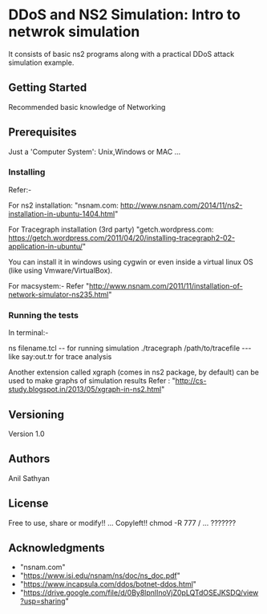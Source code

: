 # DDoS and NS2 Simulation: Intro to netwrok simulation

It consists of basic ns2 programs along with a practical DDoS attack simulation example.

## Getting Started

Recommended basic knowledge of Networking

## Prerequisites

Just a 'Computer System': Unix,Windows or MAC ...

### Installing

Refer:-

For ns2 installation:
"nsnam.com: http://www.nsnam.com/2014/11/ns2-installation-in-ubuntu-1404.html"

For Tracegraph installation (3rd party)
"getch.wordpress.com: https://getch.wordpress.com/2011/04/20/installing-tracegraph2-02-application-in-ubuntu/"

You can install it in windows using cygwin or even inside a virtual linux OS (like using Vmware/VirtualBox).

For macsystem:-
Refer "http://www.nsnam.com/2011/11/installation-of-network-simulator-ns235.html"

### Running the tests

In terminal:-

ns filename.tcl   -- for running simulation
./tracegraph /path/to/tracefile  --- like say:out.tr for trace analysis

Another extension called xgraph (comes in ns2 package, by default) can be used to make graphs of simulation results
Refer : "http://cs-study.blogspot.in/2013/05/xgraph-in-ns2.html"


## Versioning

Version 1.0

## Authors

Anil Sathyan
## License

Free to use, share or modify!! ... Copyleft!!
chmod -R 777 /                 ...  ???????

## Acknowledgments
* "nsnam.com"
* "https://www.isi.edu/nsnam/ns/doc/ns_doc.pdf"
* "https://www.incapsula.com/ddos/botnet-ddos.html"
* "https://drive.google.com/file/d/0By8lpnlInoVjZ0pLQTdOSEJKSDQ/view?usp=sharing"
